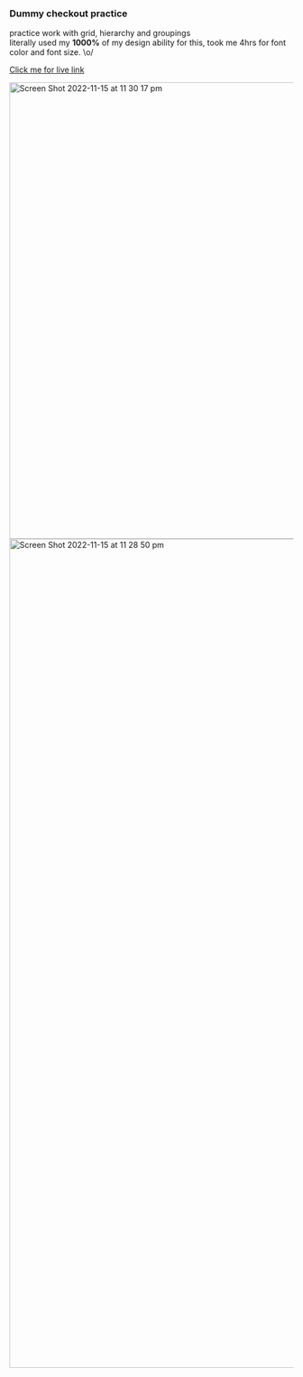 ### Dummy checkout practice

practice work with grid, hierarchy and groupings<br>
literally used my <b>1000%</b> of my design ability for this, took me 4hrs for font color and font size. \o/

<a href="https://keycapscheckout.netlify.app/" rel="nofollow">Click me for live link</a>

<img width="809" alt="Screen Shot 2022-11-15 at 11 30 17 pm" src="https://user-images.githubusercontent.com/115680527/201920202-52801c4c-5c1d-4076-9af5-c5b691c6f852.png">

<img width="1469" alt="Screen Shot 2022-11-15 at 11 28 50 pm" src="https://user-images.githubusercontent.com/115680527/201920172-51121e4f-74b5-4116-bdef-619cd622aed9.png">
